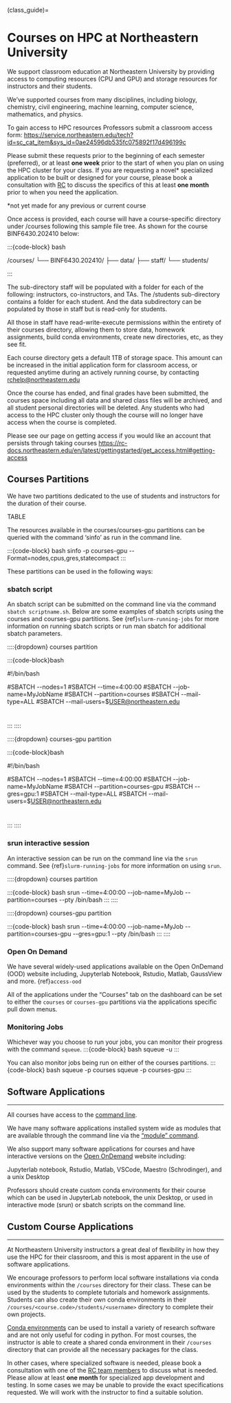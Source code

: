 (class_guide)=
# Courses on HPC at Northeastern University

We support classroom education at Northeastern University by providing access to computing resources (CPU and GPU) and storage resources for instructors and their students. 

We’ve supported courses from many disciplines, including biology, chemistry, civil engineering, machine learning, computer science, mathematics, and physics.

To gain access to HPC resources Professors submit a classroom access form: https://service.northeastern.edu/tech?id=sc_cat_item&sys_id=0ae24596db535fc075892f17d496199c 

Please submit these requests prior to the beginning of each semester (preferred), or at least **one week** prior to the start of when you plan on using the HPC cluster for your class. If you are requesting a novel* specialized application to be built or designed for your course, please book a consultation with [RC](https://outlook.office365.com/owa/calendar/ResearchComputing2@northeastern.onmicrosoft.com/bookings/) to discuss the specifics of this at least **one month** prior to when you need the application.

*not yet made for any previous or current course

Once access is provided, each course will have a course-specific directory under /courses following this sample file tree. As shown for the course BINF6430.202410 below:

:::{code-block} bash

/courses/
└── BINF6430.202410/
    ├── data/
    ├── staff/
    └── students/

:::

The sub-directory staff will be populated with a folder for each of the following: instructors, co-instructors, and TAs. The /students sub-directory contains a folder for each student. And the data subdirectory can be populated by those in staff but is read-only for students.

All those in staff have read-write-execute permissions within the entirety of their courses directory, allowing them to store data, homework assignments, build conda environments, create new directories, etc, as they see fit.

Each course directory gets a default 1TB of storage space. This amount can be increased in the initial application form for classroom access, or requested anytime during an actively running course, by contacting <rchelp@northeastern.edu> 

Once the course has ended, and final grades have been submitted, the courses space including all data and shared class files will be archived, and all student personal directories will be deleted. Any students who had access to the HPC cluster only though the course will no longer have access when the course is completed. 

Please see our page on getting access if you would like an account that persists through taking courses https://rc-docs.northeastern.edu/en/latest/gettingstarted/get_access.html#getting-access

## Courses Partitions

We have two partitions dedicated to the use of students and instructors for the duration of their course. 

TABLE

The resources available in the courses/courses-gpu partitions can be queried with the command ‘sinfo’ as run in the command line.

:::{code-block} bash
sinfo -p courses-gpu  --Format=nodes,cpus,gres,statecompact
:::

These partitions can be used in the following ways:

### sbatch script

An sbatch script can be submitted on the command line via the command `sbatch scriptname.sh`. Below are some examples of sbatch scripts using the courses and courses-gpu partitions. See {ref}`slurm-running-jobs` for more information on running sbatch scripts or run man sbatch for additional sbatch parameters.

::::{dropdown} courses partition

:::{code-block}bash

#!/bin/bash

#SBATCH --nodes=1
#SBATCH --time=4:00:00
#SBATCH --job-name=MyJobName
#SBATCH --partition=courses
#SBATCH --mail-type=ALL
#SBATCH --mail-users=$USER@northeastern.edu

# <commands to execute>

:::
::::

::::{dropdown} courses-gpu partition

:::{code-block}bash

#!/bin/bash

#SBATCH --nodes=1
#SBATCH --time=4:00:00
#SBATCH --job-name=MyJobName
#SBATCH --partition=courses-gpu
#SBATCH --gres=gpu:1
#SBATCH --mail-type=ALL
#SBATCH --mail-users=$USER@northeastern.edu

# <commands to execute>

:::
::::


### srun interactive session
An interactive session can be run on the command line via the `srun` command. See {ref}`slurm-running-jobs` for more information on using `srun`.

::::{dropdown} courses partition

:::{code-block} bash
srun --time=4:00:00 --job-name=MyJob --partition=courses --pty /bin/bash
:::
::::

::::{dropdown} courses-gpu partition

:::{code-block} bash
srun --time=4:00:00 --job-name=MyJob --partition=courses-gpu --gres=gpu:1 --pty /bin/bash
:::
::::

### Open On Demand

We have several widely-used applications available on the Open OnDemand (OOD) website including, Jupyterlab Notebook, Rstudio, Matlab, GaussView and more. {ref}`access-ood`

All of the applications under the “Courses” tab on the dashboard can be set to either the `courses` or `courses-gpu` partitions via the applications specific pull down menus.

### Monitoring Jobs

Whichever way you choose to run your jobs, you can monitor their progress with the command `squeue`.
:::{code-block} bash
squeue -u <username>
:::

You can also monitor jobs being run on either of the courses partitions.
:::{code-block} bash
squeue -p courses
squeue -p courses-gpu 
:::

## Software Applications
___
All courses have access to the [command line](https://rc-docs.northeastern.edu/en/latest/first_steps/usingbash.html#command-line).

We have many software applications installed system wide as modules that are available through the command line via the [“module” command](https://rc-docs.northeastern.edu/en/latest/software/systemwide/modules.html). 

We also support many software applications for courses and have interactive versions on the [Open OnDemand](https://rc-docs.northeastern.edu/en/latest/using-ood/index.html) website including:

Jupyterlab notebook, Rstudio, Matlab, VSCode, Maestro (Schrodinger), and a unix Desktop

Professors should create custom conda environments for their course which can be used in JupyterLab notebook, the unix Desktop, or used in interactive mode (srun) or sbatch scripts on the command line.

## Custom Course Applications
___
At Northeastern University instructors a great deal of flexibility in how they use the HPC for their classroom, and this is most apparent in the use of software applications. 

We encourage professors to perform local software installations via conda environments within the `/courses` directory for their class. These can be used by the students to complete tutorials and homework assignments. Students can also create their own conda environments in their `/courses/<course.code>/students/<username>` directory to complete their own projects. 

[Conda environments](https://rc-docs.northeastern.edu/en/latest/software/packagemanagers/conda.html#conda) can be used to install a variety of research software and are not only useful for coding in python. For most courses, the instructor is able to create a shared conda environment in their `/courses` directory that can provide all the necessary packages for the class. 

In other cases, where specialized software is needed, please book a consultation with one of the [RC team members](https://outlook.office365.com/owa/calendar/ResearchComputing2@northeastern.onmicrosoft.com/bookings/) to discuss what is needed. Please allow at least **one month** for specialized app development and testing. In some cases we may be unable to provide the exact specifications requested. We will work with the instructor to find a suitable solution.
